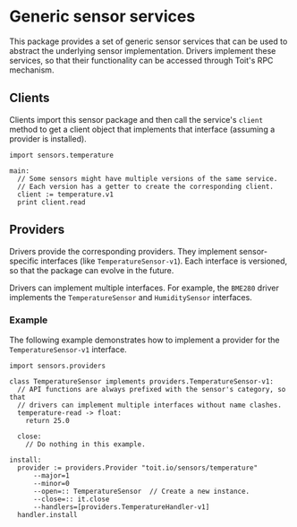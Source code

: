 # Generic sensor services
This package provides a set of generic sensor services that can be used to abstract
the underlying sensor implementation. Drivers implement these services, so that
their functionality can be accessed through Toit's RPC mechanism.

## Clients
Clients import this sensor package and then call the service's `client` method to
get a client object that implements that interface (assuming a provider is installed).

```toit
import sensors.temperature

main:
  // Some sensors might have multiple versions of the same service.
  // Each version has a getter to create the corresponding client.
  client := temperature.v1
  print client.read
```


## Providers
Drivers provide the corresponding providers. They implement
sensor-specific interfaces (like `TemperatureSensor-v1`). Each interface is
versioned, so that the package can evolve in the future.

Drivers can implement multiple interfaces. For example, the `BME280` driver implements
the `TemperatureSensor` and `HumiditySensor` interfaces.

### Example
The following example demonstrates how to implement a provider for the
`TemperatureSensor-v1` interface.

```toit
import sensors.providers

class TemperatureSensor implements providers.TemperatureSensor-v1:
  // API functions are always prefixed with the sensor's category, so that
  // drivers can implement multiple interfaces without name clashes.
  temperature-read -> float:
    return 25.0

  close:
    // Do nothing in this example.

install:
  provider := providers.Provider "toit.io/sensors/temperature"
      --major=1
      --minor=0
      --open=:: TemperatureSensor  // Create a new instance.
      --close=:: it.close
      --handlers=[providers.TemperatureHandler-v1]
  handler.install
```
